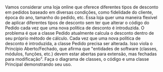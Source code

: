 Vamos considerar uma loja online que oferece diferentes tipos de desconto em pedidos baseado em diversas condições, como fidelidade do cliente, época do ano, tamanho do pedido, etc. Essa loja quer uma maneira flexível de aplicar diferentes tipos de desconto sem ter que alterar o código do Pedido cada vez que uma nova política de desconto é introduzida. O problema é que a  classe Pedido atualmente calcula o desconto dentro de seu próprio método de cálculo. Cada vez que uma nova política de desconto é introduzida, a classe Pedido precisa ser alterada. Isso viola o Princípio Aberto/Fechado, que afirma que "entidades de software (classes, módulos, funções, etc.) devem estar abertas para extensão, mas fechadas para modificação". Faça o diagrama de classes, o código e uma classe Principal demonstrando seu uso.
